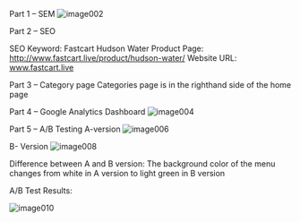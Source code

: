 Part 1 – SEM
![image002](https://user-images.githubusercontent.com/43455241/59280545-c3572600-8c33-11e9-91c5-2de5a1dc9ce5.jpg)
 

Part 2 – SEO

SEO Keyword: Fastcart Hudson Water
Product Page: http://www.fastcart.live/product/hudson-water/
Website URL: www.fastcart.live

Part 3 – Category page
Categories page is in the righthand side of the home page






Part 4 – Google Analytics Dashboard
![image004](https://user-images.githubusercontent.com/43455241/59280602-d7028c80-8c33-11e9-921b-895fd0754ee7.png)
 

Part 5 – A/B Testing
A-version
![image006](https://user-images.githubusercontent.com/43455241/59280655-ec77b680-8c33-11e9-9c95-aa92f52fbd1a.png)
 
B- Version
 ![image008](https://user-images.githubusercontent.com/43455241/59280659-ed104d00-8c33-11e9-8953-b68df30a7f48.png)
 
Difference between A and B version: The background color of the menu changes from white in A version to light green in B version

A/B Test Results: 

 ![image010](https://user-images.githubusercontent.com/43455241/59280653-ec77b680-8c33-11e9-909e-63997f41cfa7.png)

